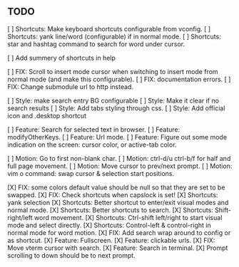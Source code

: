 ## TODO

[ ] Shortcuts: Make keyboard shortcuts configurable from vconfig.
[ ] Shortcuts: yank line/word (configurable) if in normal mode. 
[ ] Shortcuts: star and hashtag command to search for word under cursor.

[ ] Add summery of shortcuts in help

[ ] FIX: Scroll to insert mode cursor when switching to insert mode from normal
    mode (and make this configurable).
[ ] FIX: documentation errors.
[ ] FIX: Change submodule url to http instead.

[ ] Style: make search entry BG configurable
[ ] Style: Make it clear if no search results
[ ] Style: Add tabs styling through css.
[ ] Style: Add official icon and .desktop shortcut

[ ] Feature: Search for selected text in browser.
[ ] Feature: modifyOtherKeys.
[ ] Feature: Url mode. 
[ ] Feature: Figure out some mode indication on the screen: cursor color, or
    active-tab color.

[ ] Motion: Go to first non-blank char.
[ ] Motion: ctrl-d/u ctrl-b/f for half and full page movement.
[ ] Motion: Move cursor to prev/next prompt.
[ ] Motion: vim o command: swap cursor & selection start positions.

[X] FIX: some colors default value should be null so that they are set to be
    swapped.
[X] FIX: Check shortcuts when capslock is set!
[X] Shortcuts: yank selection
[X] Shortcuts: Better shortcut to enter/exit visual modes and normal mode.
[X] Shortcuts: Better shortcuts to search.
[X] Shortcuts: Shift-right/left word movement.
[X] Shortcuts: Ctrl-shift left/right to start visual mode and select directly.
[X] Shortcuts: Control-left & control-right in normal mode for word motion.
[X] FIX: Add search wrap around to config or as shortcut.
[X] Feature: Fullscreen.
[X] Feature: clickable urls.
[X] FIX: Move vterm cursor with search. 
[X] Feature: Search in terminal.
[X] Prompt scrolling to down should be to next prompt.
